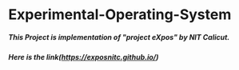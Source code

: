 # Experimental-Operating-System
##### This Project is implementation of "project eXpos" by NIT Calicut.
#####  Here is the link(https://exposnitc.github.io/)
